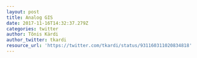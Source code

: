 ```yaml
---
layout: post
title: Analog GIS
date: 2017-11-16T14:32:37.279Z
categories: twitter
author: Tõnis Kärdi
author_twitter: tkardi
resource_url: 'https://twitter.com/tkardi/status/931160311020834818'
---
```


